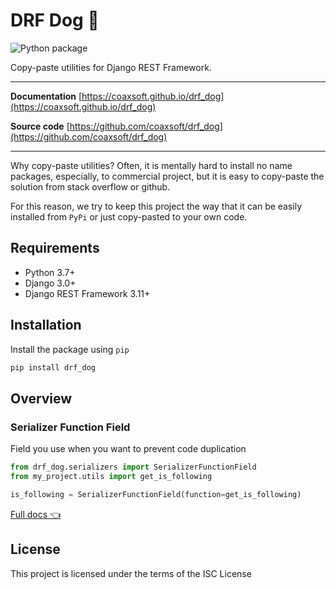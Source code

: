 # DRF Dog :dog:

![Python package](https://github.com/coaxsoft/drf_dog/workflows/Python%20package/badge.svg)

Copy-paste utilities for Django REST Framework.

---

**Documentation** [https://coaxsoft.github.io/drf_dog](https://coaxsoft.github.io/drf_dog)

**Source code** [https://github.com/coaxsoft/drf_dog](https://github.com/coaxsoft/drf_dog)

---

Why copy-paste utilities? Often, it is mentally hard to install
no name packages, especially, to commercial project, but it is easy to copy-paste
the solution from stack overflow or github. 

For this reason, we try to keep this project the way that it
can be easily installed from `PyPi` or just copy-pasted to your own code.

## Requirements

-  Python 3.7+
-  Django 3.0+
-  Django REST Framework 3.11+

## Installation

Install the package using ``pip``

```bash
pip install drf_dog
```

## Overview

### Serializer Function Field

Field you use when you want to prevent code duplication

```python
from drf_dog.serializers import SerializerFunctionField
from my_project.utils import get_is_following

is_following = SerializerFunctionField(function=get_is_following)
```

[Full docs :point_left:](serializers.md)

## License

This project is licensed under the terms of the ISC License
